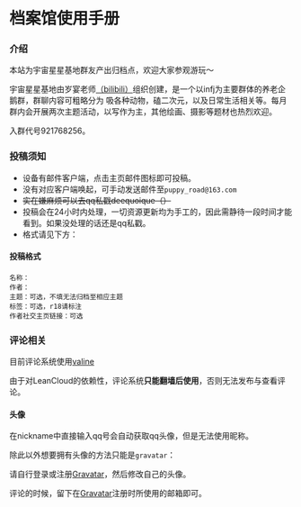 # 档案馆使用手册

### 介绍
本站为宇宙星星基地群友产出归档点，欢迎大家参观游玩～

宇宙星星基地由岁宴老师[（bilibili）](https://space.bilibili.com/667536547?spm_id_from=333.337.0.0)组织创建，是一个以infj为主要群体的养老企鹅群，群聊内容可粗略分为 吸各种动物，磕二次元，以及日常生活相关等。每月群内会开展两次主题活动，以写作为主，其他绘画、摄影等题材也热烈欢迎。

入群代号921768256。

### 投稿须知
- 设备有邮件客户端，点击主页邮件图标即可投稿。
- 没有对应客户端唤起，可手动发送邮件至`puppy_road@163.com`
- ~~实在嫌麻烦可以去qq私戳deequoique（）~~
- 投稿会在24小时内处理，一切资源更新均为手工的，因此需静待一段时间才能看到。如果没处理的话还是qq私戳。
- 格式请见下方：
#### 投稿格式
```
名称：
作者：
主题：可选，不填无法归档至相应主题
标签：可选，r18请标注
作者社交主页链接：可选
```

### 评论相关

目前评论系统使用[valine](https://valine.js.org/)

由于对LeanCloud的依赖性，评论系统**只能翻墙后使用**，否则无法发布与查看评论。
#### 头像

在nickname中直接输入qq号会自动获取qq头像，但是无法使用昵称。

除此以外想要拥有头像的方法只能是`gravatar`：

请自行登录或注册[Gravatar](http://cn.gravatar.com/)，然后修改自己的头像。

评论的时候，留下在[Gravatar](http://cn.gravatar.com/)注册时所使用的邮箱即可。
